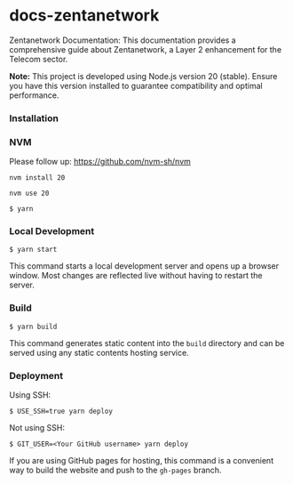 # docs-zentanetwork
Zentanetwork Documentation: This documentation provides a comprehensive guide about Zentanetwork, a Layer 2 enhancement for the Telecom sector.

**Note:** This project is developed using Node.js version 20 (stable). Ensure you have this version installed to guarantee compatibility and optimal performance.

### Installation

### NVM 

Please follow up: https://github.com/nvm-sh/nvm

```
nvm install 20
```
```
nvm use 20
```


```
$ yarn
```

### Local Development

```
$ yarn start
```

This command starts a local development server and opens up a browser window. Most changes are reflected live without having to restart the server.

### Build

```
$ yarn build
```

This command generates static content into the `build` directory and can be served using any static contents hosting service.

### Deployment

Using SSH:

```
$ USE_SSH=true yarn deploy
```

Not using SSH:

```
$ GIT_USER=<Your GitHub username> yarn deploy
```

If you are using GitHub pages for hosting, this command is a convenient way to build the website and push to the `gh-pages` branch.

